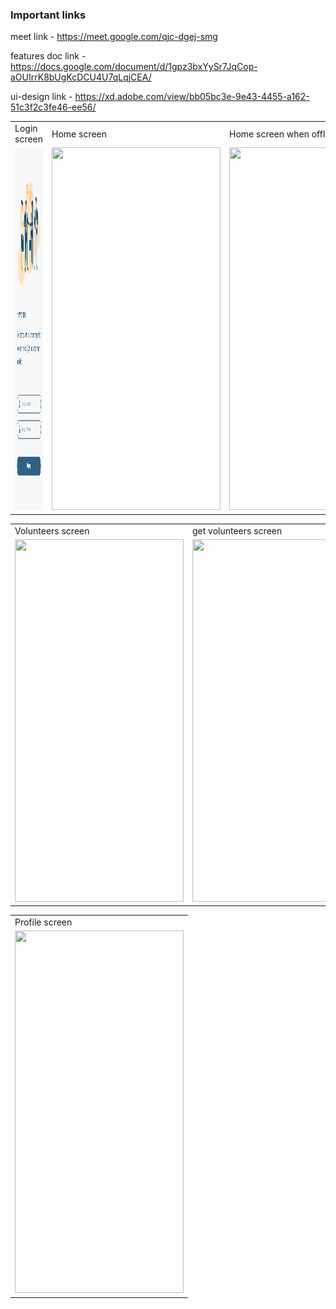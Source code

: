 ### Important links

meet link - https://meet.google.com/qjc-dgej-smg

features doc link - https://docs.google.com/document/d/1gpz3bxYySr7JqCop-aOUIrrK8bUgKcDCU4U7qLqjCEA/

ui-design link - https://xd.adobe.com/view/bb05bc3e-9e43-4455-a162-51c3f2c3fe46-ee56/

<table>
  <tr>
    <td>Login screen</td>
     <td>Home screen</td>
     <td>Home screen when offline</td>
  </tr>
  <tr>
    <td><img src="UI_screens/login.png" width=270 height=580></td>
    <td><img src="UI_screens/iPhone X, XS, 11 Pro – 2.png" width=270 height=580></td>
    <td><img src="UI_screens/iPhone X, XS, 11 Pro – 7.png" width=270 height=580></td>
  </tr>
 </table>
 
 <table>
  <tr>
    <td>Volunteers screen</td>
     <td>get volunteers screen</td>
     <td>accept volunteering screen</td>
  </tr>
  <tr>
    <td><img src="UI_screens/iPhone X, XS, 11 Pro – 3.png" width=270 height=580></td>
    <td><img src="UI_screens/iPhone X, XS, 11 Pro – 5.png" width=270 height=580></td>
    <td><img src="UI_screens/iPhone X, XS, 11 Pro – 6.png" width=270 height=580></td>
  </tr>
 </table>
 
 <table>
  <tr>
    <td>Profile screen</td>
  </tr>
  <tr>
    <td><img src="UI_screens/iPhone X, XS, 11 Pro – 4.png" width=270 height=580></td>
  </tr>
 </table>
